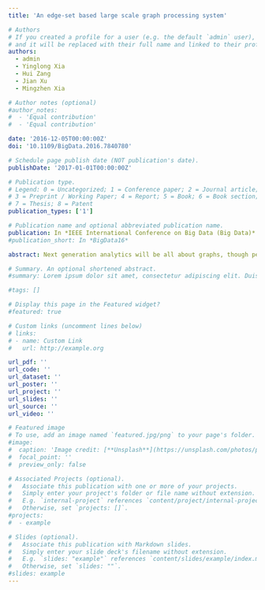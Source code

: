 ```yaml
---
title: 'An edge-set based large scale graph processing system'

# Authors
# If you created a profile for a user (e.g. the default `admin` user), write the username (folder name) here
# and it will be replaced with their full name and linked to their profile.
authors:
  - admin
  - Yinglong Xia
  - Hui Zang
  - Jian Xu
  - Mingzhen Xia

# Author notes (optional)
#author_notes:
#  - 'Equal contribution'
#  - 'Equal contribution'

date: '2016-12-05T00:00:00Z'
doi: '10.1109/BigData.2016.7840780'

# Schedule page publish date (NOT publication's date).
publishDate: '2017-01-01T00:00:00Z'

# Publication type.
# Legend: 0 = Uncategorized; 1 = Conference paper; 2 = Journal article;
# 3 = Preprint / Working Paper; 4 = Report; 5 = Book; 6 = Book section;
# 7 = Thesis; 8 = Patent
publication_types: ['1']

# Publication name and optional abbreviated publication name.
publication: In *IEEE International Conference on Big Data (Big Data)*
#publication_short: In *BigData16*

abstract: Next generation analytics will be all about graphs, though performance has been a fundamental challenge for large scale graph processing. In this paper, we present an industrial graph processing engine for exploring various large scale linked data, which exhibits superior performance due to the several innovations. This engine organizes a graph as a set of edge-sets, compatible with the traditional edge-centric sharding for graphs, but becomes more amenable for large scale processing. Each time only a portion of the sets are needed for computation and the data access patterns can be highly predictable for prefetch for many graph computing algorithms. Due to the sparsity of large scale graph structure, this engine differentiates logical edge-sets from the edge-sets physically stored on the disk, where multiple logical edge-sets can be organized into a same physical edge-set to increase the data locality. Besides, in contrast to existing solution, the data structures utilized for the physical edge-sets can vary from one to another. Such heterogeneous edge-set representation explores the best graph processing performance according to local data access patterns. We conduct experiments on a representative set of property graphs on multiple platforms, where the proposed system outperform the baseline systems consistently.

# Summary. An optional shortened abstract.
#summary: Lorem ipsum dolor sit amet, consectetur adipiscing elit. Duis posuere tellus ac convallis placerat. Proin tincidunt magna sed ex sollicitudin condimentum.

#tags: []

# Display this page in the Featured widget?
#featured: true

# Custom links (uncomment lines below)
# links:
# - name: Custom Link
#   url: http://example.org

url_pdf: ''
url_code: ''
url_dataset: ''
url_poster: ''
url_project: ''
url_slides: ''
url_source: ''
url_video: ''

# Featured image
# To use, add an image named `featured.jpg/png` to your page's folder.
#image:
#  caption: 'Image credit: [**Unsplash**](https://unsplash.com/photos/pLCdAaMFLTE)'
#  focal_point: ''
#  preview_only: false

# Associated Projects (optional).
#   Associate this publication with one or more of your projects.
#   Simply enter your project's folder or file name without extension.
#   E.g. `internal-project` references `content/project/internal-project/index.md`.
#   Otherwise, set `projects: []`.
#projects:
#  - example

# Slides (optional).
#   Associate this publication with Markdown slides.
#   Simply enter your slide deck's filename without extension.
#   E.g. `slides: "example"` references `content/slides/example/index.md`.
#   Otherwise, set `slides: ""`.
#slides: example
---
```


<!-- {{% callout note %}}
Click the _Cite_ button above to demo the feature to enable visitors to import publication metadata into their reference management software.
{{% /callout %}} -->

<!-- {{% callout note %}}
Create your slides in Markdown - click the _Slides_ button to check out the example.
{{% /callout %}} -->

<!-- Supplementary notes can be added here, including [code, math, and images](https://wowchemy.com/docs/writing-markdown-latex/). -->
